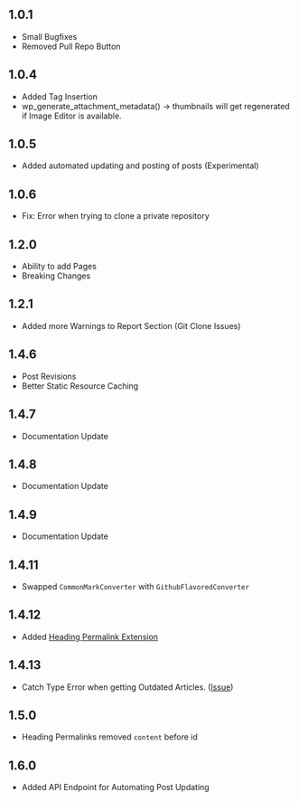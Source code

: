 ## 1.0.1
- Small Bugfixes
- Removed Pull Repo Button

## 1.0.4
- Added Tag Insertion
- wp_generate_attachment_metadata() -> thumbnails will get regenerated if Image Editor is available.

## 1.0.5
- Added automated updating and posting of posts (Experimental)

## 1.0.6
- Fix: Error when trying to clone a private repository

## 1.2.0
- Ability to add Pages
- Breaking Changes

## 1.2.1
- Added more Warnings to Report Section (Git Clone Issues)

## 1.4.6
- Post Revisions
- Better Static Resource Caching

## 1.4.7
- Documentation Update

## 1.4.8
- Documentation Update

## 1.4.9
- Documentation Update

## 1.4.11
- Swapped `CommonMarkConverter` with `GithubFlavoredConverter`

## 1.4.12
- Added [Heading Permalink Extension](https://commonmark.thephpleague.com/2.4/extensions/heading-permalinks/)

## 1.4.13
- Catch Type Error when getting Outdated Articles. ([Issue](https://github.com/Maximinodotpy/Gitdown/issues/31))
  
## 1.5.0
- Heading Permalinks removed `content` before id

## 1.6.0
- Added API Endpoint for Automating Post Updating